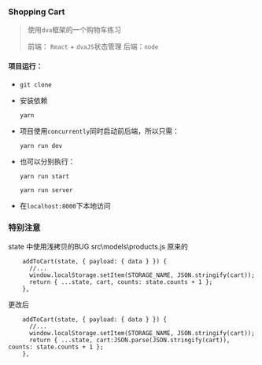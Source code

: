 ### Shopping Cart

> 使用`dva`框架的一个购物车练习
>
> 前端： `React` + `dvaJS`状态管理      后端：`node`



#### 项目运行：

+ `git clone`

+ 安装依赖

  `yarn`   

+ 项目使用`concurrently`同时启动前后端，所以只需：

  `yarn run dev `

+ 也可以分别执行：

  `yarn run start`

  `yarn run server`

+ 在`localhost:8000`下本地访问

### 特别注意
state 中使用浅拷贝的BUG
src\models\products.js
原来的
```
    addToCart(state, { payload: { data } }) {
      //...
      window.localStorage.setItem(STORAGE_NAME, JSON.stringify(cart));
      return { ...state, cart, counts: state.counts + 1 };
    },
```
更改后
```
    addToCart(state, { payload: { data } }) {
      //...
      window.localStorage.setItem(STORAGE_NAME, JSON.stringify(cart));
      return { ...state, cart:JSON.parse(JSON.stringify(cart)), counts: state.counts + 1 };
    },
```
